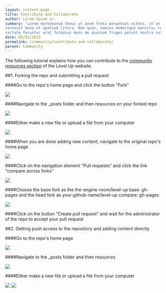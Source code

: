 ```yaml
---
layout: content-page
title: Contribute and Collaborate
author: Lorem Ipsum Sr.
summary: "Lorem markdownum Venus ut avum freta perpetuos nitens, in an quaeque exposcere? Tum ferebat
recessit bene et spatium litora. Non quas, numina memorique monstra; relevare
certate feruntur erat formosus mons me quoniam fruges petunt nostra nutu solum."
date: 05/01/2015
permalink: /community/contribute-and-collaborate/
parent: Community
---
```

The following tutorial explains how you can contribute to the [community resources section](https://the-engine-room.github.io/level-up/community/community-resources-and-tools/) of the Level Up website.

##1. Forking the repo and submitting a pull request

####Go to the repo's home page and click the button "Fork"

![](https://raw.githubusercontent.com/the-engine-room/level-up/documentation/Contribute%20Images/fork.png?token=ABE6fmK75DGm_czwbE7GFZJmgsWoz_jvks5XPHSuwA%3D%3D)

####Navigate to the _posts folder and then resources on your forked repo

![](https://raw.githubusercontent.com/the-engine-room/level-up/documentation/Contribute%20Images/posts-fork.png?token=ABE6fpRAkYJSLc0L2uQOGHBib7y87A6kks5XPIUMwA%3D%3D)

####Either make a new file or upload a file from your computer

![](https://raw.githubusercontent.com/the-engine-room/level-up/documentation/Contribute%20Images/new-file-fork.png?token=ABE6fgxRJDQCU-sZeJgjonUxn9PyI9s5ks5XPIU1wA%3D%3D)

####When you are done adding new content, navigate to the original repo's home page

![](https://raw.githubusercontent.com/the-engine-room/level-up/documentation/Contribute%20Images/home-repo.png?token=ABE6fpWELIRd6A2t0Z2g2tnxLpgqQsTHks5XPGyJwA%3D%3D)

####Click on the navigation element "Pull requests" and click the link "compare across forks"

![](https://raw.githubusercontent.com/the-engine-room/level-up/documentation/Contribute%20Images/compare.png?token=ABE6frRgCqCTeCKHRbSZzIh95HMtiFdxks5XPHUrwA%3D%3D)

####Choose the base fork as the the-engine-room/level-up base: gh-pages and the head fork as your-github-name/level-up compare: gh-pages

![](https://raw.githubusercontent.com/the-engine-room/level-up/documentation/Contribute%20Images/compare-across-forks.png?token=ABE6fgyBY4add8WY0jOdOjQ-4LnmrUgBks5XPHVJwA%3D%3D)

####Click on the button "Create pull request" and wait for the administrator of the repo to accept your pull request


##2. Getting push access to the repository and adding content directly

####Go to the repo's home page

![](https://raw.githubusercontent.com/the-engine-room/level-up/documentation/Contribute%20Images/home-repo.png?token=ABE6fpWELIRd6A2t0Z2g2tnxLpgqQsTHks5XPGyJwA%3D%3D)

####Navigate to the _posts folder and then resources

![](https://raw.githubusercontent.com/the-engine-room/level-up/documentation/Contribute%20Images/posts.png?token=ABE6fjk_usRK98N8UO8ND2iFe05iCQ1jks5XPG4swA%3D%3D)

####Either make a new file or upload a file from your computer

![](https://raw.githubusercontent.com/the-engine-room/level-up/documentation/Contribute%20Images/new-file.png?token=ABE6frJzfzKzOtumVvfnh3NIp8M1TNoJks5XPG4-wA%3D%3D)
![](https://raw.githubusercontent.com/the-engine-room/level-up/documentation/Contribute%20Images/upload-files.png?token=ABE6fn02SiyHD4WdyhYXVVGJQGxB2LeIks5XPG5_wA%3D%3D)
